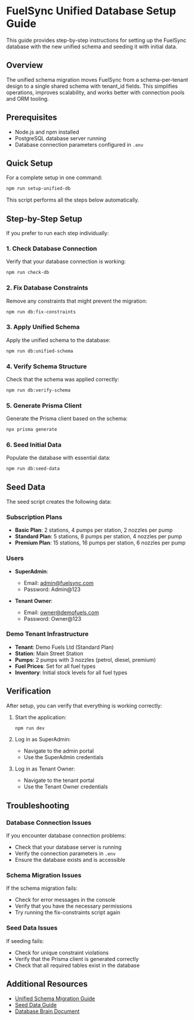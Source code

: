# FuelSync Unified Database Setup Guide

This guide provides step-by-step instructions for setting up the FuelSync database with the new unified schema and seeding it with initial data.

## Overview

The unified schema migration moves FuelSync from a schema-per-tenant design to a single shared schema with tenant_id fields. This simplifies operations, improves scalability, and works better with connection pools and ORM tooling.

## Prerequisites

- Node.js and npm installed
- PostgreSQL database server running
- Database connection parameters configured in `.env`

## Quick Setup

For a complete setup in one command:

```bash
npm run setup-unified-db
```

This script performs all the steps below automatically.

## Step-by-Step Setup

If you prefer to run each step individually:

### 1. Check Database Connection

Verify that your database connection is working:

```bash
npm run check-db
```

### 2. Fix Database Constraints

Remove any constraints that might prevent the migration:

```bash
npm run db:fix-constraints
```

### 3. Apply Unified Schema

Apply the unified schema to the database:

```bash
npm run db:unified-schema
```

### 4. Verify Schema Structure

Check that the schema was applied correctly:

```bash
npm run db:verify-schema
```

### 5. Generate Prisma Client

Generate the Prisma client based on the schema:

```bash
npx prisma generate
```

### 6. Seed Initial Data

Populate the database with essential data:

```bash
npm run db:seed-data
```

## Seed Data

The seed script creates the following data:

### Subscription Plans

- **Basic Plan**: 2 stations, 4 pumps per station, 2 nozzles per pump
- **Standard Plan**: 5 stations, 8 pumps per station, 4 nozzles per pump
- **Premium Plan**: 15 stations, 16 pumps per station, 6 nozzles per pump

### Users

- **SuperAdmin**:
  - Email: admin@fuelsync.com
  - Password: Admin@123

- **Tenant Owner**:
  - Email: owner@demofuels.com
  - Password: Owner@123

### Demo Tenant Infrastructure

- **Tenant**: Demo Fuels Ltd (Standard Plan)
- **Station**: Main Street Station
- **Pumps**: 2 pumps with 3 nozzles (petrol, diesel, premium)
- **Fuel Prices**: Set for all fuel types
- **Inventory**: Initial stock levels for all fuel types

## Verification

After setup, you can verify that everything is working correctly:

1. Start the application:
   ```bash
   npm run dev
   ```

2. Log in as SuperAdmin:
   - Navigate to the admin portal
   - Use the SuperAdmin credentials

3. Log in as Tenant Owner:
   - Navigate to the tenant portal
   - Use the Tenant Owner credentials

## Troubleshooting

### Database Connection Issues

If you encounter database connection problems:

- Check that your database server is running
- Verify the connection parameters in `.env`
- Ensure the database exists and is accessible

### Schema Migration Issues

If the schema migration fails:

- Check for error messages in the console
- Verify that you have the necessary permissions
- Try running the fix-constraints script again

### Seed Data Issues

If seeding fails:

- Check for unique constraint violations
- Verify that the Prisma client is generated correctly
- Check that all required tables exist in the database

## Additional Resources

- [Unified Schema Migration Guide](./UNIFIED_SCHEMA_MIGRATION.md)
- [Seed Data Guide](./SEED_DATA_GUIDE.md)
- [Database Brain Document](./db_brain.md)